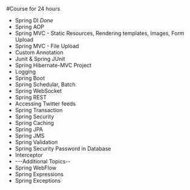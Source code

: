 #Course for 24 hours 
* Spring DI _Done_
* Spring AOP 
* Spring MVC - Static Resources, Rendering templates, Images, Form Upload 
* Spring MVC - File Upload 
* Custom Annotation 
* Junit & Spring JUnit 
* Spring Hibernate-MVC Project
* Logging 
* Spring Boot 
* Spring Schedular, Batch 
* Spring WebSocket 
* Spring REST 
* Accessing Twitter feeds 
* Spring Transaction 
* Spring Security 
* Spring Caching 
* Spring JPA 
* Spring JMS 
* Spring Validation 
* Spring Security Password in Database 
* Interceptor
* ---Additional Topics--
* Spring WebFlow
* Spring Expressions
* Spring Exceptions


